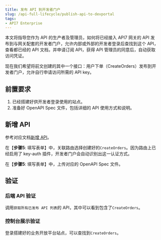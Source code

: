 ```yaml
---
title: 发布 API 到开发者门户
slug: /api-full-lifecycle/publish-api-to-devportal
tags:
- API7 Enterprise
---
```


本文将指导您作为 API 的生产者及管理员，如何将已经接入 API7 网关的 API 发布到与网关配套的开发者门户，允许内部或外部的开发者登录后查找到这个 API，查看都已经的 API 文档，并申请订阅 API，获得 API 管理员的同意后，自动获取访问凭证。

现在我们希望将前文创建的其中一个接口：用户下单（CreateOrders）发布到开发者门户，允许自行申请访问所需的 API key。

## 前置要求

1. 已经搭建好供开发者登录使用的站点。
2. 准备好 OpenAPI Spec 文件，包括详细的 API 使用方式和说明。

## 新增 API

参考对应文档[新增 API](https://docs.apiseven.com/enterprise/user-manual/devportal/api#新增API)。

在【**步骤5**: 填写表单】中，关联路由选择创建好的`CreateOrders`。因为路由上已经启用了 key-auth 插件，开发者门户会自动识别出这一认证方式。

在【**步骤5**: 填写表单】中，上传对应的 OpenAPI Spec 文件。

## 验证

### 后端 API 验证

调用`获取所有已发布 API 列表`的 API，其中可以看到包含了`CreateOrders`。

### 控制台展示验证

登录搭建好的业务开放平台站点，可以查找到`CreateOrders`。
